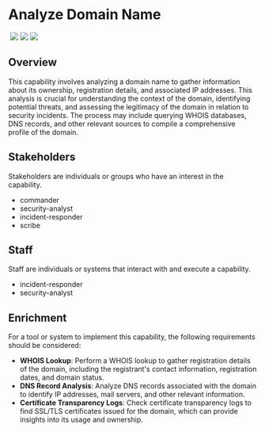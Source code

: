 # Analyze Domain Name
&nbsp;![](https://img.shields.io/badge/ID-C2104-blue)&nbsp;![](https://img.shields.io/badge/Phase-Identification_%28P0002%29-blue)&nbsp;![](https://img.shields.io/badge/Category-Network-blue)
## Overview
This capability involves analyzing a domain name to gather information about its ownership, registration details, and associated IP addresses. This analysis is crucial for understanding the context of the domain, identifying potential threats, and assessing the legitimacy of the domain in relation to security incidents. The process may include querying WHOIS databases, DNS records, and other relevant sources to compile a comprehensive profile of the domain.

## Stakeholders
Stakeholders are individuals or groups who have an interest in the capability.

- commander
- security-analyst
- incident-responder
- scribe

## Staff
Staff are individuals or systems that interact with and execute a capability.

- incident-responder
- security-analyst

## Enrichment
For a tool or system to implement this capability, the following requirements should be considered:

- **WHOIS Lookup**: Perform a WHOIS lookup to gather registration details of the domain, including the registrant's contact information, registration dates, and domain status.
- **DNS Record Analysis**: Analyze DNS records associated with the domain to identify IP addresses, mail servers, and other relevant information.
- **Certificate Transparency Logs**: Check certificate transparency logs to find SSL/TLS certificates issued for the domain, which can provide insights into its usage and ownership.